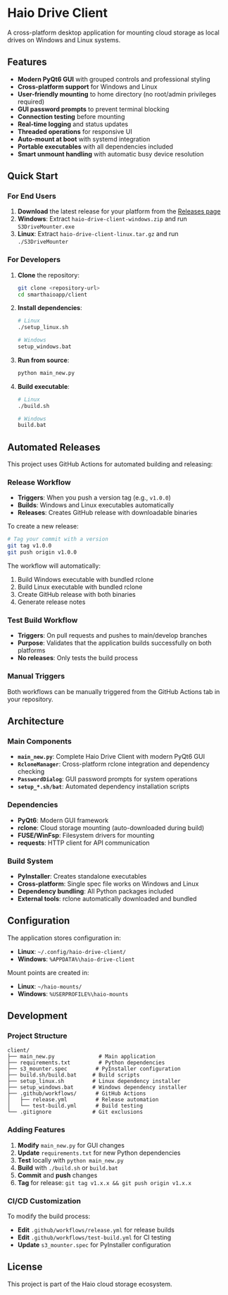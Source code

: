 # Haio Drive Client

A cross-platform desktop application for mounting cloud storage as local drives on Windows and Linux systems.

## Features

- **Modern PyQt6 GUI** with grouped controls and professional styling
- **Cross-platform support** for Windows and Linux
- **User-friendly mounting** to home directory (no root/admin privileges required)
- **GUI password prompts** to prevent terminal blocking
- **Connection testing** before mounting
- **Real-time logging** and status updates
- **Threaded operations** for responsive UI
- **Auto-mount at boot** with systemd integration
- **Portable executables** with all dependencies included
- **Smart unmount handling** with automatic busy device resolution

## Quick Start

### For End Users

1. **Download** the latest release for your platform from the [Releases page](../../releases)
2. **Windows**: Extract `haio-drive-client-windows.zip` and run `S3DriveMounter.exe`
3. **Linux**: Extract `haio-drive-client-linux.tar.gz` and run `./S3DriveMounter`

### For Developers

1. **Clone** the repository:
   ```bash
   git clone <repository-url>
   cd smarthaioapp/client
   ```

2. **Install dependencies**:
   ```bash
   # Linux
   ./setup_linux.sh
   
   # Windows
   setup_windows.bat
   ```

3. **Run from source**:
   ```bash
   python main_new.py
   ```

4. **Build executable**:
   ```bash
   # Linux
   ./build.sh
   
   # Windows
   build.bat
   ```

## Automated Releases

This project uses GitHub Actions for automated building and releasing:

### Release Workflow

- **Triggers**: When you push a version tag (e.g., `v1.0.0`)
- **Builds**: Windows and Linux executables automatically
- **Releases**: Creates GitHub release with downloadable binaries

To create a new release:

```bash
# Tag your commit with a version
git tag v1.0.0
git push origin v1.0.0
```

The workflow will automatically:
1. Build Windows executable with bundled rclone
2. Build Linux executable with bundled rclone  
3. Create GitHub release with both binaries
4. Generate release notes

### Test Build Workflow

- **Triggers**: On pull requests and pushes to main/develop branches
- **Purpose**: Validates that the application builds successfully on both platforms
- **No releases**: Only tests the build process

### Manual Triggers

Both workflows can be manually triggered from the GitHub Actions tab in your repository.

## Architecture

### Main Components

- **`main_new.py`**: Complete Haio Drive Client with modern PyQt6 GUI
- **`RcloneManager`**: Cross-platform rclone integration and dependency checking
- **`PasswordDialog`**: GUI password prompts for system operations
- **`setup_*.sh/bat`**: Automated dependency installation scripts

### Dependencies

- **PyQt6**: Modern GUI framework
- **rclone**: Cloud storage mounting (auto-downloaded during build)
- **FUSE/WinFsp**: Filesystem drivers for mounting
- **requests**: HTTP client for API communication

### Build System

- **PyInstaller**: Creates standalone executables
- **Cross-platform**: Single spec file works on Windows and Linux
- **Dependency bundling**: All Python packages included
- **External tools**: rclone automatically downloaded and bundled

## Configuration

The application stores configuration in:
- **Linux**: `~/.config/haio-drive-client/`
- **Windows**: `%APPDATA%\haio-drive-client`

Mount points are created in:
- **Linux**: `~/haio-mounts/`
- **Windows**: `%USERPROFILE%\haio-mounts`

## Development

### Project Structure

```
client/
├── main_new.py              # Main application
├── requirements.txt         # Python dependencies
├── s3_mounter.spec         # PyInstaller configuration
├── build.sh/build.bat     # Build scripts
├── setup_linux.sh         # Linux dependency installer
├── setup_windows.bat      # Windows dependency installer
├── .github/workflows/      # GitHub Actions
│   ├── release.yml         # Release automation
│   └── test-build.yml      # Build testing
└── .gitignore             # Git exclusions
```

### Adding Features

1. **Modify** `main_new.py` for GUI changes
2. **Update** `requirements.txt` for new Python dependencies
3. **Test** locally with `python main_new.py`
4. **Build** with `./build.sh` or `build.bat`
5. **Commit** and **push** changes
6. **Tag** for release: `git tag v1.x.x && git push origin v1.x.x`

### CI/CD Customization

To modify the build process:

- **Edit** `.github/workflows/release.yml` for release builds
- **Edit** `.github/workflows/test-build.yml` for CI testing
- **Update** `s3_mounter.spec` for PyInstaller configuration

## License

This project is part of the Haio cloud storage ecosystem.
